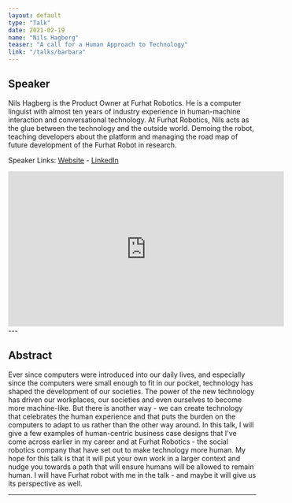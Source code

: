 ```yaml
---
layout: default
type: "Talk"
date: 2021-02-19
name: "Nils Hagberg"
teaser: "A call for a Human Approach to Technology"
link: "/talks/barbara"
---
```

## Speaker

Nils Hagberg is the Product Owner at Furhat Robotics. He is a computer linguist with almost ten years of industry experience in human-machine interaction and conversational technology. At Furhat Robotics, Nils acts as the glue between the technology and the outside world. Demoing the robot, teaching developers about the platform and managing the road map of future development of the Furhat Robot in research.


Speaker Links: [Website](https://furhatrobotics.com/) - [LinkedIn](https://www.linkedin.com/in/nils-hagberg/)

<iframe width="560" height="315" src="https://www.youtube.com/embed/A32bDDGsyl8" frameborder="0" allow="accelerometer; autoplay; clipboard-write; encrypted-media; gyroscope; picture-in-picture" allowfullscreen></iframe>
---

## Abstract
Ever since computers were introduced into our daily lives, and especially since the computers were small enough to fit in our pocket, technology has shaped the development of our societies. The power of the new technology has driven our workplaces, our societies and even ourselves to become more machine-like. But there is another way - we can create technology that celebrates the human experience and that puts the burden on the computers to adapt to us rather than the other way around. In this talk, I will give a few examples of human-centric business case designs that I've come across earlier in my career and at Furhat Robotics - the social robotics company that have set out to make technology more human. My hope for this talk is that it will put your own work in a larger context and nudge you towards a path that will ensure humans will be allowed to remain human. I will have Furhat robot with me in the talk - and maybe it will give us its perspective as well. 

---



